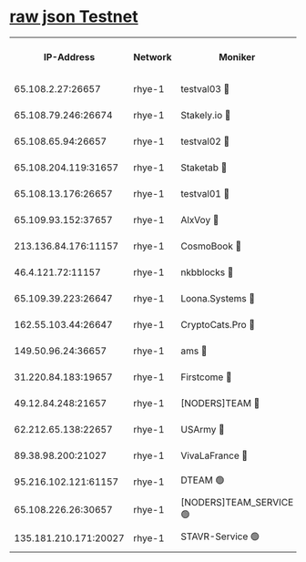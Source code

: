 
[raw json Testnet](https://rpc-check.quickt.stavr.tech/quickt/rpc-quickt-result.json)
=


<table><tr><th>IP-Address</th><th>Network</th><th>Moniker</th><th>Latest Block Height</th><th>Earliest Block Height</th><th>Catching Up</th><th>Tx Index</th><th>Voting Power</th><th>Scan Time</th></tr><tr><td>65.108.2.27:26657</td><td>rhye-1</td><td>testval03 🔴</td><td>3657559</td><td>1</td><td>False</td><td>on</td><td>5002050</td><td>2023-12-17T18:40:40.269446237UTC</td></tr><tr><td>65.108.79.246:26674</td><td>rhye-1</td><td>Stakely.io 🔴</td><td>3657560</td><td>1</td><td>False</td><td>on</td><td>10</td><td>2023-12-17T18:40:42.663065839UTC</td></tr><tr><td>65.108.65.94:26657</td><td>rhye-1</td><td>testval02 🔴</td><td>3657560</td><td>1</td><td>False</td><td>on</td><td>5002050</td><td>2023-12-17T18:40:43.434564583UTC</td></tr><tr><td>65.108.204.119:31657</td><td>rhye-1</td><td>Staketab 🔴</td><td>3657560</td><td>1</td><td>False</td><td>on</td><td>9900</td><td>2023-12-17T18:40:46.169542457UTC</td></tr><tr><td>65.108.13.176:26657</td><td>rhye-1</td><td>testval01 🔴</td><td>3657560</td><td>1</td><td>False</td><td>on</td><td>9582010</td><td>2023-12-17T18:40:46.920730494UTC</td></tr><tr><td>65.109.93.152:37657</td><td>rhye-1</td><td>AlxVoy 🔴</td><td>3657559</td><td>433101</td><td>False</td><td>on</td><td>92921</td><td>2023-12-17T18:40:37.084858054UTC</td></tr><tr><td>213.136.84.176:11157</td><td>rhye-1</td><td>CosmoBook 🔴</td><td>3657565</td><td>1674001</td><td>False</td><td>off</td><td>1528057</td><td>2023-12-17T18:41:14.658692687UTC</td></tr><tr><td>46.4.121.72:11157</td><td>rhye-1</td><td>nkbblocks 🔴</td><td>3657557</td><td>1781001</td><td>False</td><td>on</td><td>81901</td><td>2023-12-17T18:40:30.176876568UTC</td></tr><tr><td>65.109.39.223:26647</td><td>rhye-1</td><td>Loona.Systems 🔴</td><td>3657560</td><td>3287001</td><td>False</td><td>off</td><td>9949</td><td>2023-12-17T18:40:45.824408397UTC</td></tr><tr><td>162.55.103.44:26647</td><td>rhye-1</td><td>CryptoCats.Pro 🔴</td><td>3657566</td><td>3287001</td><td>False</td><td>off</td><td>9999</td><td>2023-12-17T18:41:19.274122443UTC</td></tr><tr><td>149.50.96.24:36657</td><td>rhye-1</td><td>ams 🔴</td><td>3657563</td><td>3355501</td><td>False</td><td>on</td><td>10895</td><td>2023-12-17T18:41:04.104843719UTC</td></tr><tr><td>31.220.84.183:19657</td><td>rhye-1</td><td>Firstcome 🔴</td><td>3657559</td><td>3395933</td><td>False</td><td>off</td><td>732206</td><td>2023-12-17T18:40:39.877902655UTC</td></tr><tr><td>49.12.84.248:21657</td><td>rhye-1</td><td>[NODERS]TEAM 🔴</td><td>3657565</td><td>3550632</td><td>False</td><td>on</td><td>59990</td><td>2023-12-17T18:41:16.998355678UTC</td></tr><tr><td>62.212.65.138:22657</td><td>rhye-1</td><td>USArmy 🔴</td><td>3657559</td><td>3621001</td><td>False</td><td>on</td><td>7920</td><td>2023-12-17T18:40:39.435298768UTC</td></tr><tr><td>89.38.98.200:21027</td><td>rhye-1</td><td>VivaLaFrance 🔴</td><td>3657558</td><td>3647901</td><td>False</td><td>off</td><td>10000</td><td>2023-12-17T18:40:34.678334951UTC</td></tr><tr><td>95.216.102.121:61157</td><td>rhye-1</td><td>DTEAM 🟢</td><td>3657560</td><td>3651001</td><td>False</td><td>on</td><td>0</td><td>2023-12-17T18:40:43.043422693UTC</td></tr><tr><td>65.108.226.26:30657</td><td>rhye-1</td><td>[NODERS]TEAM_SERVICE 🟢</td><td>3657560</td><td>3654001</td><td>False</td><td>on</td><td>0</td><td>2023-12-17T18:40:46.518030899UTC</td></tr><tr><td>135.181.210.171:20027</td><td>rhye-1</td><td>STAVR-Service 🟢</td><td>3657562</td><td>3654001</td><td>False</td><td>on</td><td>0</td><td>2023-12-17T18:40:57.454936404UTC</td></tr></table>